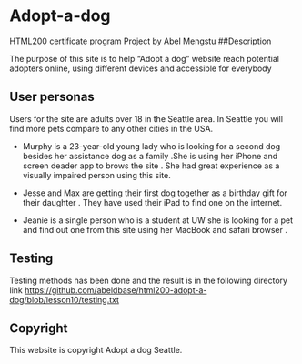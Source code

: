 # Adopt-a-dog
HTML200 certificate program Project by Abel Mengstu
##Description

The purpose of this site is to help “Adopt a dog” website  reach potential
adopters
online, using different devices and accessible for everybody  
## User personas
Users for the site are adults over 18 in the Seattle area. In Seattle you will
find more pets compare to any other cities in the USA.
* Murphy  is a  23-year-old young lady  who is looking for a second dog besides
 her assistance dog as a family .She is using her iPhone and screen deader app
 to brows the site . She had great experience as a visually impaired person
 using this site.

* Jesse and Max  are getting their first dog together as a birthday  gift for
their daughter . They have used their iPad to find one on the internet.


* Jeanie  is a single person who is a student at UW she is looking for a pet
and find out one from this site using her MacBook and safari browser .

## Testing

Testing methods has been done and the result is in the following directory link
https://github.com/abeldbase/html200-adopt-a-dog/blob/lesson10/testing.txt
## Copyright

This website is copyright Adopt a dog Seattle.
